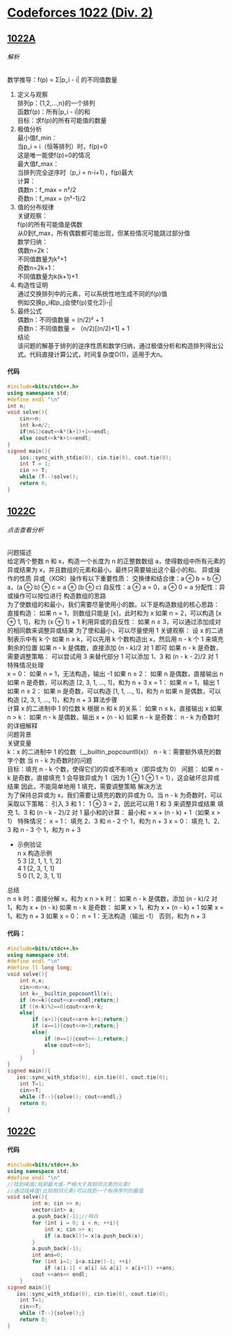 
# [ Codeforces 1022 (Div. 2)](https://codeforces.com/contest/2108)
## [1022A](https://codeforces.com/contest/2108/problem/A)
###### 解析 

数学推导：f(p) = Σ|p_i - i| 的不同值数量

1. 定义与观察  
    排列p：{1,2,...,n}的一个排列  
    函数f(p)：所有|p_i - i|的和  
    目标：求f(p)的所有可能值的数量
2. 极值分析  
    最小值f_min：  
    当p_i = i（恒等排列）时，f(p)=0  
    这是唯一能使f(p)=0的情况  
    最大值f_max：  
    当排列完全逆序时（p_i = n-i+1），f(p)最大  
    计算：  
    偶数n：f_max = n²/2  
    奇数n：f_max = (n²-1)/2
3. 值的分布规律  
    关键观察：  
    f(p)的所有可能值是偶数  
    从0到f_max，所有偶数都可能出现，但某些情况可能跳过部分值  
    数学归纳：  
    偶数n=2k：  
    不同值数量为k²+1  
    奇数n=2k+1：  
    不同值数量为k(k+1)+1
4. 构造性证明  
    通过交换排列中的元素，可以系统性地生成不同的f(p)值  
    例如交换p_i和p_j会使f(p)变化2|i-j|
5. 最终公式  
    偶数n：不同值数量 = (n/2)² + 1  
    奇数n：不同值数量 = （n/2)[(n/2)+1] + 1  
    结论  
    该问题的解基于排列的逆序性质和数学归纳，通过极值分析和构造排列得出公式。代码直接计算公式，时间复杂度O(1)，适用于大n。
#### 代码
```cpp
#include<bits/stdc++.h>
using namespace std;
#define endl "\n"
int n;
void solve(){ 
	cin>>n;
	int k=n/2;
	if(n&1)cout<<k*(k+1)+1<<endl;
	else cout<<k*k+1<<endl;
}
signed main(){
	ios::sync_with_stdio(0), cin.tie(0), cout.tie(0);
	int T = 1;
	cin >> T;
	while (T--)solve();
	return 0;
}
```
## [1022C](https://codeforces.com/contest/2108/problem/B)
###### 点击查看分析
问题描述  
给定两个整数 n 和 x，构造一个长度为 n 的正整数数组 a，使得数组中所有元素的异或结果为 x，并且数组的元素和最小。最终只需要输出这个最小的和。
异或操作的性质 异或（XOR）操作有以下重要性质：
交换律和结合律：a ⊕ b = b ⊕ a，(a ⊕ b) ⊕ c = a ⊕ (b ⊕ c)
自反性：a ⊕ a = 0，a ⊕ 0 = a
分配性：异或操作可以按位进行
构造数组的思路  
为了使数组的和最小，我们需要尽量使用小的数。以下是构造数组的核心思路：
直接构造：
如果 n = 1，则数组只能是 [x]，此时和为 x
如果 n = 2，可以构造 [x ⊕ 1, 1]，和为 (x ⊕ 1) + 1
利用异或的自反性：
如果 n ≥ 3，可以通过添加成对的相同数来调整异或结果
为了使和最小，可以尽量使用 1
关键观察：
设 x 的二进制表示中有 k 个 
如果 n ≥ k，可以先用 k 个数构造出 x，然后用 n - k 个 1 来填充剩余的位置
如果 n - k 是偶数，直接添加 (n - k)/2 对 1 即可
如果 n - k 是奇数，需要调整策略：
可以尝试用 3 来替代部分 1
可以添加 1、3 和 (n - k - 2)/2 对 1
特殊情况处理  
x = 0：
如果 n = 1，无法构造，输出 -1
如果 n ≥ 2：
如果 n 是偶数，直接输出 n
如果 n 是奇数，可以构造 [2, 3, 1, ..., 1]，和为 n + 3
x = 1：
如果 n = 1，输出 1
如果 n ≥ 2：
如果 n 是奇数，可以构造 [1, 1, ..., 1]，和为 n
如果 n 是偶数，可以构造 [2, 3, 1, ..., 1]，和为 n + 3
算法步骤  
计算 x 的二进制中 1 的位数 k
根据 n 和 k 的关系：
如果 n ≤ k，直接输出 x
如果 n > k：
如果 n - k 是偶数，输出 x + (n - k)
如果 n - k 是奇数：
n - k 为奇数时的详细解释  
问题背景  
关键变量  
k：x 的二进制中 1 的位数（__builtin_popcountll(x)）
n - k：需要额外填充的数字个数
当 n - k 为奇数时的问题  
目标：填充 n - k 个数，使得它们的异或不影响 x（即异或为 0）
问题：
如果 n - k 是奇数，直接填充 1 会导致异或为 1（因为 1 ⊕ 1 ⊕ 1 = 1），这会破坏总异或结果
因此，不能简单地用 1 填充，需要调整策略
解决方法  
为了保持总异或为 x，我们需要让填充的数的异或为 0。当 n - k 为奇数时，可以采取以下策略：
引入 3 和 1：
1 ⊕ 3 = 2，因此可以用 1 和 3 来调整异或结果
填充 1、3 和 (n - k - 2)/2 对 1
最小和的计算：
最小和 = x + (n - k) + 1（如果 x > 1）
特殊情况：
x = 1：
填充 2、3 和 n - 2 个 1，和为 n + 3
x = 0：
填充 1、2、3 和 n - 3 个 1，和为 n + 3
- 示例验证  
    n x 构造示例  
    5 3 [2, 1, 1, 1, 2]  
    4 1 [2, 3, 1, 1]  
    5 0 [1, 2, 3, 1, 1]

总结  
n ≤ k 时：直接分解 x，和为 x
n > k 时：
如果 n - k 是偶数，添加 (n - k)/2 对 1，和为 x + (n - k)
如果 n - k 是奇数：
如果 x > 1，和为 x + (n - k) + 1
如果 x = 1，和为 n + 3
如果 x = 0：
n = 1：无法构造（输出 -1）
否则，和为 n + 3
#### 代码：
```cpp
#include<bits/stdc++.h>
using namespace std;
#define endl "\n"
#define ll long long;
void solve(){
    int n,x;
	cin>>n>>x;
    int k=__builtin_popcountll(x);
    if (n<=k){cout<<x<<endl;return;}
    if ((n-k)%2==0)cout<<x+n-k;
    else{ 
		if (x>1){cout<<x+n-k+1;return;}
        if (x==1){cout<<n+3;return;}
        else{
			if (n==1){cout<<-1;return;}
            else cout<<n+3;
        }
    }
}
signed main(){
   ios::sync_with_stdio(0), cin.tie(0), cout.tie(0);
    int T=1; 
    cin>>T;
    while (T--){solve(); cout<<endl;}
	return 0;
}
```
##  [1022C](https://codeforces.com/contest/2108/problem/C)
#### 代码
```cpp
#include<bits/stdc++.h>
using namespace std;
#define endl "\n"
//找到峰值(局部最大值-严格大于其相邻元素的元素)
//通过找峰值(比较相邻元素)可以找到一个有序序列的最值
void solve(){
        int n; cin >> n;
        vector<int> a;
        a.push_back(-1);//哨兵
        for (int i = 0; i < n; ++i){
            int x; cin >> x;
            if (a.back()!= x)a.push_back(x);
        }
        a.push_back(-1);
        int ans=0;
        for (int i=1; i<a.size()-1; ++i) 
            if (a[i-1] < a[i] && a[i] > a[i+1]) ++ans;
        cout <<ans<< endl;
    }
signed main(){
   ios::sync_with_stdio(0), cin.tie(0), cout.tie(0);
    int T=1; 
    cin>>T;
    while (T--){solve();}
	return 0;
}



```